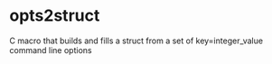 opts2struct
===========

C macro that builds and fills a struct from a set of key=integer_value command line options
